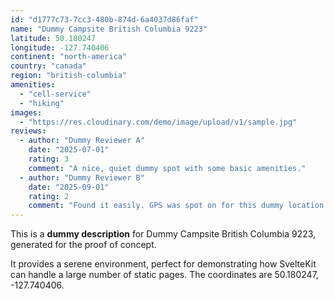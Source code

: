 ```yaml
---
id: "d1777c73-7cc3-480b-874d-6a4037d86faf"
name: "Dummy Campsite British Columbia 9223"
latitude: 50.180247
longitude: -127.740406
continent: "north-america"
country: "canada"
region: "british-columbia"
amenities:
  - "cell-service"
  - "hiking"
images:
  - "https://res.cloudinary.com/demo/image/upload/v1/sample.jpg"
reviews:
  - author: "Dummy Reviewer A"
    date: "2025-07-01"
    rating: 3
    comment: "A nice, quiet dummy spot with some basic amenities."
  - author: "Dummy Reviewer B"
    date: "2025-09-01"
    rating: 2
    comment: "Found it easily. GPS was spot on for this dummy location."
---
```


This is a **dummy description** for Dummy Campsite British Columbia 9223, generated for the proof of concept.

It provides a serene environment, perfect for demonstrating how SvelteKit can handle a large number of static pages. The coordinates are 50.180247, -127.740406.
